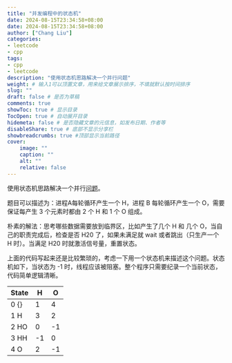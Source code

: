 ```yaml
---
title: "并发编程中的状态机"
date: 2024-08-15T23:34:58+08:00
date: 2024-08-15T23:34:58+08:00
author: ["Chang Liu"]
categories: 
- leetcode
- cpp
tags: 
- cpp
- leetcode
description: "使用状态机思路解决一个并行问题"
weight: # 输入1可以顶置文章，用来给文章展示排序，不填就默认按时间排序
slug: ""
draft: false # 是否为草稿
comments: true
showToc: true # 显示目录
TocOpen: true # 自动展开目录
hidemeta: false # 是否隐藏文章的元信息，如发布日期、作者等
disableShare: true # 底部不显示分享栏
showbreadcrumbs: true #顶部显示当前路径
cover:
    image: ""
    caption: ""
    alt: ""
    relative: false
---
```


使用状态机思路解决一个并行[问题](https://leetcode.cn/problems/building-h2o)。

题目可以描述为：进程A每轮循环产生一个 H，进程 B 每轮循环产生一个 O，需要保证每产生 3 个元素时都由 2 个 H 和 1 个 O 组成。

朴素的解法：思考哪些数据需要放到临界区，比如产生了几个 H 和 几个 O，当自己的职责完成后，检查是否 H20 了，如果未满足就 wait 或者跳出（只生产一个 H 时）。当满足 H20 时就激活信号量，重置状态。

上面的代码写起来还是比较繁琐的，考虑一下用一个状态机来描述这个问题。状态机如下，当状态为 -1 时，线程应该被阻塞。整个程序只需要纪录一个当前状态，代码简单逻辑清晰。

| State | H   | O   |
| ----- | --- | --- |
| 0 {}  | 1   | 4   |
| 1 H   | 3   | 2   |
| 2 HO  | 0   | -1  |
| 3 HH  | -1  | 0   |
| 4 O   | 2   | -1  |

